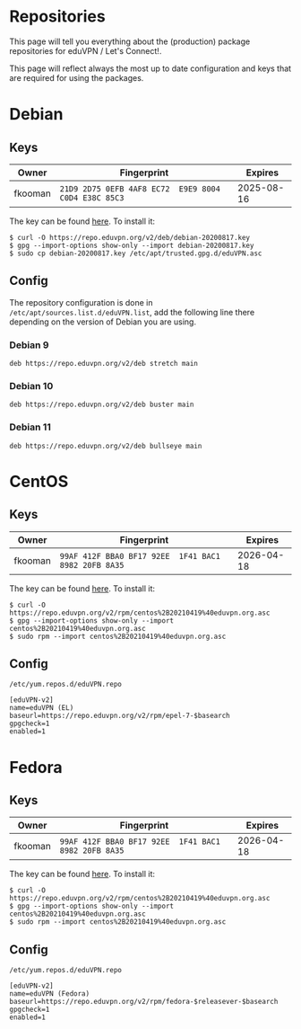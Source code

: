 # Repositories

This page will tell you everything about the (production) package repositories
for eduVPN / Let's Connect!.

This page will reflect always the most up to date configuration and keys that
are required for using the packages.

# Debian

## Keys

Owner   | Fingerprint                                          | Expires
------- | ---------------------------------------------------- | ----------
fkooman | `21D9 2D75 0EFB 4AF8 EC72  E9E9 8004 C0D4 E38C 85C3` | 2025-08-16

The key can be found 
[here](https://repo.eduvpn.org/v2/deb/debian-20200817.key). To
install it:

```
$ curl -O https://repo.eduvpn.org/v2/deb/debian-20200817.key
$ gpg --import-options show-only --import debian-20200817.key
$ sudo cp debian-20200817.key /etc/apt/trusted.gpg.d/eduVPN.asc
```

## Config

The repository configuration is done in `/etc/apt/sources.list.d/eduVPN.list`,
add the following line there depending on the version of Debian you are using.

### Debian 9

```
deb https://repo.eduvpn.org/v2/deb stretch main
```

### Debian 10

```
deb https://repo.eduvpn.org/v2/deb buster main
```

### Debian 11

```
deb https://repo.eduvpn.org/v2/deb bullseye main
```

# CentOS

## Keys

Owner   | Fingerprint                                          | Expires
------- | ---------------------------------------------------- | ----------
fkooman | `99AF 412F BBA0 BF17 92EE  1F41 BAC1 8982 20FB 8A35` | 2026-04-18

The key can be found 
[here](https://repo.eduvpn.org/v2/rpm/centos%2B20210419%40eduvpn.org.asc). To
install it:

```
$ curl -O https://repo.eduvpn.org/v2/rpm/centos%2B20210419%40eduvpn.org.asc
$ gpg --import-options show-only --import centos%2B20210419%40eduvpn.org.asc
$ sudo rpm --import centos%2B20210419%40eduvpn.org.asc
```

## Config

`/etc/yum.repos.d/eduVPN.repo`

```
[eduVPN-v2]
name=eduVPN (EL)
baseurl=https://repo.eduvpn.org/v2/rpm/epel-7-$basearch
gpgcheck=1
enabled=1
```

# Fedora

## Keys

Owner   | Fingerprint                                          | Expires
------- | ---------------------------------------------------- | ----------
fkooman | `99AF 412F BBA0 BF17 92EE  1F41 BAC1 8982 20FB 8A35` | 2026-04-18

The key can be found 
[here](https://repo.eduvpn.org/v2/rpm/centos%2B20210419%40eduvpn.org.asc). To
install it:

```
$ curl -O https://repo.eduvpn.org/v2/rpm/centos%2B20210419%40eduvpn.org.asc
$ gpg --import-options show-only --import centos%2B20210419%40eduvpn.org.asc
$ sudo rpm --import centos%2B20210419%40eduvpn.org.asc
```

## Config

`/etc/yum.repos.d/eduVPN.repo`

```
[eduVPN-v2]
name=eduVPN (Fedora)
baseurl=https://repo.eduvpn.org/v2/rpm/fedora-$releasever-$basearch
gpgcheck=1
enabled=1
```
